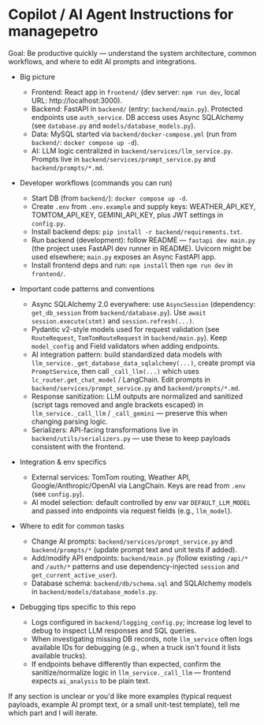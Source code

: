 # Copilot / AI Agent Instructions for managepetro

Goal: Be productive quickly — understand the system architecture, common workflows, and where to edit AI prompts and integrations.

- Big picture
  - Frontend: React app in `frontend/` (dev server: `npm run dev`, local URL: http://localhost:3000).
  - Backend: FastAPI in `backend/` (entry: `backend/main.py`). Protected endpoints use `auth_service`. DB access uses Async SQLAlchemy (see `database.py` and `models/database_models.py`).
  - Data: MySQL started via `backend/docker-compose.yml` (run from `backend/`: `docker compose up -d`).
  - AI: LLM logic centralized in `backend/services/llm_service.py`. Prompts live in `backend/services/prompt_service.py` and `backend/prompts/*.md`.

- Developer workflows (commands you can run)
  - Start DB (from `backend/`): `docker compose up -d`.
  - Create `.env` from `.env.example` and supply keys: WEATHER_API_KEY, TOMTOM_API_KEY, GEMINI_API_KEY, plus JWT settings in `config.py`.
  - Install backend deps: `pip install -r backend/requirements.txt`.
  - Run backend (development): follow README — `fastapi dev main.py` (the project uses FastAPI dev runner in README). Uvicorn might be used elsewhere; `main.py` exposes an Async FastAPI app.
  - Install frontend deps and run: `npm install` then `npm run dev` in `frontend/`.

- Important code patterns and conventions
  - Async SQLAlchemy 2.0 everywhere: use `AsyncSession` (dependency: `get_db_session` from `backend/database.py`). Use `await session.execute(stmt)` and `session.refresh(...)`.
  - Pydantic v2-style models used for request validation (see `RouteRequest`, `TomTomRouteRequest` in `backend/main.py`). Keep `model_config` and Field validators when adding endpoints.
  - AI integration pattern: build standardized data models with `llm_service._get_database_data_sqlalchemy(...)`, create prompt via `PromptService`, then call `_call_llm(...)` which uses `lc_router.get_chat_model` / LangChain. Edit prompts in `backend/services/prompt_service.py` and `backend/prompts/*.md`.
  - Response sanitization: LLM outputs are normalized and sanitized (script tags removed and angle brackets escaped) in `llm_service._call_llm` / `_call_gemini` — preserve this when changing parsing logic.
  - Serializers: API-facing transformations live in `backend/utils/serializers.py` — use these to keep payloads consistent with the frontend.

- Integration & env specifics
  - External services: TomTom routing, Weather API, Google/Anthropic/OpenAI via LangChain. Keys are read from `.env` (see `config.py`).
  - AI model selection: default controlled by env var `DEFAULT_LLM_MODEL` and passed into endpoints via request fields (e.g., `llm_model`).

- Where to edit for common tasks
  - Change AI prompts: `backend/services/prompt_service.py` and `backend/prompts/*` (update prompt text and unit tests if added).
  - Add/modify API endpoints: `backend/main.py` (follow existing `/api/*` and `/auth/*` patterns and use dependency-injected `session` and `get_current_active_user`).
  - Database schema: `backend/db/schema.sql` and SQLAlchemy models in `backend/models/database_models.py`.

- Debugging tips specific to this repo
  - Logs configured in `backend/logging_config.py`; increase log level to debug to inspect LLM responses and SQL queries.
  - When investigating missing DB records, note `llm_service` often logs available IDs for debugging (e.g., when a truck isn't found it lists available trucks).
  - If endpoints behave differently than expected, confirm the sanitize/normalize logic in `llm_service._call_llm` — frontend expects `ai_analysis` to be plain text.

If any section is unclear or you'd like more examples (typical request payloads, example AI prompt text, or a small unit-test template), tell me which part and I will iterate.
